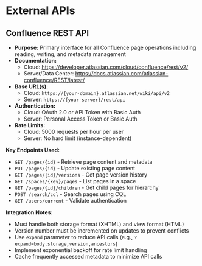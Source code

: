 # External APIs

## Confluence REST API

- **Purpose:** Primary interface for all Confluence page operations including reading, writing, and metadata management
- **Documentation:**
  - Cloud: https://developer.atlassian.com/cloud/confluence/rest/v2/
  - Server/Data Center: https://docs.atlassian.com/atlassian-confluence/REST/latest/
- **Base URL(s):**
  - Cloud: `https://{your-domain}.atlassian.net/wiki/api/v2`
  - Server: `https://{your-server}/rest/api`
- **Authentication:**
  - Cloud: OAuth 2.0 or API Token with Basic Auth
  - Server: Personal Access Token or Basic Auth
- **Rate Limits:**
  - Cloud: 5000 requests per hour per user
  - Server: No hard limit (instance-dependent)

**Key Endpoints Used:**
- `GET /pages/{id}` - Retrieve page content and metadata
- `PUT /pages/{id}` - Update existing page content
- `GET /pages/{id}/versions` - Get page version history
- `GET /spaces/{key}/pages` - List pages in a space
- `GET /pages/{id}/children` - Get child pages for hierarchy
- `POST /search/cql` - Search pages using CQL
- `GET /users/current` - Validate authentication

**Integration Notes:**
- Must handle both storage format (XHTML) and view format (HTML)
- Version number must be incremented on updates to prevent conflicts
- Use `expand` parameter to reduce API calls (e.g., `?expand=body.storage,version,ancestors`)
- Implement exponential backoff for rate limit handling
- Cache frequently accessed metadata to minimize API calls
